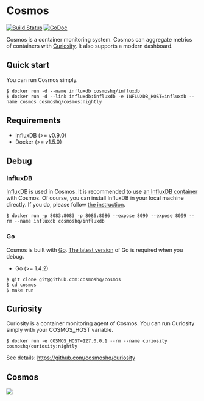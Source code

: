# Cosmos

[![Build Status](https://travis-ci.org/cosmoshq/cosmos.svg?branch=master)](https://travis-ci.org/cosmoshq/cosmos) [![GoDoc](https://godoc.org/github.com/cosmoshq/cosmos?status.svg)](https://godoc.org/github.com/cosmoshq/cosmos)

Cosmos is a container monitoring system. Cosmos can aggregate metrics of containers with [Curiosity](https://github.com/cosmoshq/curiosity). It also supports a modern dashboard.

## Quick start

You can run Cosmos simply.

```
$ docker run -d --name influxdb cosmoshq/influxdb
$ docker run -d --link influxdb:influxdb -e INFLUXDB_HOST=influxdb --name cosmos cosmoshq/cosmos:nightly
```

## Requirements
* InfluxDB (>= v0.9.0)
* Docker (>= v1.5.0)

## Debug

### InfluxDB

[InfluxDB](http://influxdb.com) is used in Cosmos. It is recommended to use [an InfluxDB container](https://registry.hub.docker.com/u/cosmoshq/influxdb/) with Cosmos. Of course, you can install InfluxDB in your local machine directly. If you do, please follow [the instruction](http://influxdb.com/download/).
```
$ docker run -p 8083:8083 -p 8086:8086 --expose 8090 --expose 8099 --rm --name influxdb cosmoshq/influxdb
```

### Go

Cosmos is built with [Go](http://golang.org). [The latest version](https://golang.org/dl/) of Go is required when you debug.

* Go (>= 1.4.2)

```
$ git clone git@github.com:cosmoshq/cosmos
$ cd cosmos
$ make run
```

## Curiosity 

Curiosity is a container monitoring agent of Cosmos. You can run Curiosity simply with your COSMOS_HOST variable.

```
$ docker run -e COSMOS_HOST=127.0.0.1 --rm --name curiosity cosmoshq/curiosity:nightly
```
See details: https://github.com/cosmoshq/curiosity

## Cosmos

<img src="https://raw.githubusercontent.com/cosmoshq/cosmos/master/screenshot.png">